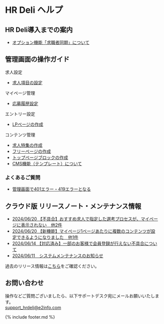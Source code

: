 # HR Deli ヘルプ

## HR Deli導入までの案内
<!--* [独自ドメインの設定について](https://e2info.github.io/hrdeli-docs/manual/special_feature)-->
* [オプション機能「求職者同期」について](https://e2info.github.io/hrdeli-docs/introduction/option_members_sync)

## 管理画面の操作ガイド
求人設定
* [求人項目の設定](https://e2info.github.io/hrdeli-docs/manual/job_item)

マイページ管理
* [応募履歴設定](https://e2info.github.io/hrdeli-docs/manual/mypage_phases)

エントリー設定
* [LPページの作成](https://e2info.github.io/hrdeli-docs/manual/lp)

コンテンツ管理
* [求人特集の作成](https://e2info.github.io/hrdeli-docs/manual/special_feature)
* [フリーページの作成](https://e2info.github.io/hrdeli-docs/manual/contents)
* [トップページブロックの作成](https://e2info.github.io/hrdeli-docs/manual/top_block)
* [CMS機能（テンプレート）について](https://e2info.github.io/hrdeli-docs/manual/cms)

### よくあるご質問
* [管理画面で401エラー・419エラーとなる](https://e2info.github.io/hrdeli-docs/manual/q_401_419error)

<!--* PORTERS 同期エラー 
    * [PORTERS マッピングエラーとは？](https://e2info.github.io/hrdeli-docs/manual/sync_error#description)
    * [PORTERS マッピングエラーを解消したい](https://e2info.github.io/hrdeli-docs/manual/sync_error#cancellation)
* PORTERS連携エラー
    * [PORTERS 連携エラーとは？](https://e2info.github.io/hrdeli-docs/manual/update_error#description)
    * [PORTERS 連携エラーを解消したい](https://e2info.github.io/hrdeli-docs/manual/update_error#cancellation)-->

## クラウド版 リリースノート・メンテナンス情報
* [2024/06/20 【不具合】おすすめ求人で指定した選考プロセスが、マイページに表示されない　他2件](https://e2info.github.io/hrdeli-docs/release-notes/20240620_01)
* [2024/06/20 【新機能】マイページ1ページあたりに複数のコンテンツが設定できるようになりました　他1件](https://e2info.github.io/hrdeli-docs/release-notes/20240620_00)
* [2024/06/14 【対応済み】一部のお客様で会員登録が行えない不具合について](https://e2info.github.io/hrdeli-docs/release-notes/20240614_00)
* [2024/06/11　システムメンテナンスのお知らせ](https://e2info.github.io/hrdeli-docs/release-notes/20240611_00)

過去のリリース情報は[こちら](https://e2info.github.io/hrdeli-docs/release-notes/archive)をご確認ください。<br>

## お問い合わせ
操作などご質問ございましたら、以下サポートデスク宛にメールお願いいたします。<br>
support_hrdeli@e2info.com

{% include footer.md %}
